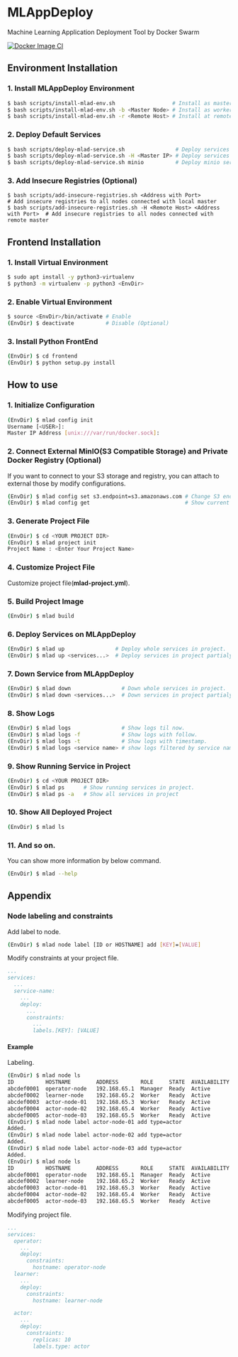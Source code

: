 # MLAppDeploy
Machine Learning Application Deployment Tool by Docker Swarm

[![Docker Image CI](https://github.com/onetop21/MLAppDeploy/actions/workflows/docker-image.yml/badge.svg)](https://github.com/onetop21/MLAppDeploy/actions/workflows/docker-image.yml)

## Environment Installation
### 1. Install MLAppDeploy Environment
``` bash
$ bash scripts/install-mlad-env.sh                  # Install as master node
$ bash scripts/install-mlad-env.sh -b <Master Node> # Install as worker node
$ bash scripts/install-mlad-env.sh -r <Remote Host> # Install at remote host
```
### 2. Deploy Default Services
``` bash
$ bash scripts/deploy-mlad-service.sh                # Deploy services to local master
$ bash scripts/deploy-mlad-service.sh -H <Master IP> # Deploy services to remote master
$ bash scripts/deploy-mlad-service.sh minio          # Deploy minio service only.
```
### 3. Add Insecure Registries (Optional)
```
$ bash scripts/add-insecure-registries.sh <Address with Port>                   # Add insecure registries to all nodes connected with local master
$ bash scripts/add-insecure-registries.sh -H <Remote Host> <Address with Port>  # Add insecure registries to all nodes connected with remote master
```
## Frontend Installation
### 1. Install Virtual Environment
``` bash
$ sudo apt install -y python3-virtualenv
$ python3 -m virtualenv -p python3 <EnvDir>
```
### 2. Enable Virtual Environment
``` bash
$ source <EnvDir>/bin/activate # Enable
(EnvDir) $ deactivate          # Disable (Optional)
```
### 3. Install Python FrontEnd
``` bash
(EnvDir) $ cd frontend
(EnvDir) $ python setup.py install
```

## How to use
### 1. Initialize Configuration
``` bash
(EnvDir) $ mlad config init
Username [<USER>]:
Master IP Address [unix:///var/run/docker.sock]:
```
### 2. Connect External MinIO(S3 Compatible Storage) and Private Docker Registry (Optional)
If you want to connect to your S3 storage and registry, you can attach to external those by modify configurations.
``` bash
(EnvDir) $ mlad config set s3.endpoint=s3.amazonaws.com # Change S3 endpoint
(EnvDir) $ mlad config get                              # Show current configuration
```
### 3. Generate Project File
``` bash
(EnvDir) $ cd <YOUR PROJECT DIR>
(EnvDir) $ mlad project init
Project Name : <Enter Your Project Name>
```
### 4. Customize Project File
Customize project file(**mlad-project.yml**).
### 5. Build Project Image
``` bash
(EnvDir) $ mlad build
```
### 6. Deploy Services on MLAppDeploy
``` bash
(EnvDir) $ mlad up                # Deploy whole services in project.
(EnvDir) $ mlad up <services...>  # Deploy services in project partialy.
```
### 7. Down Service from MLAppDeploy
``` bash
(EnvDir) $ mlad down                # Down whole services in project.
(EnvDir) $ mlad down <services...>  # Down services in project partialy.
```
### 8. Show Logs
``` bash
(EnvDir) $ mlad logs                # Show logs til now.
(EnvDir) $ mlad logs -f             # Show logs with follow.
(EnvDir) $ mlad logs -t             # Show logs with timestamp.
(EnvDir) $ mlad logs <service name> # show logs filtered by service name.
```
### 9. Show Running Service in Project
``` bash
(EnvDir) $ cd <YOUR PROJECT DIR>
(EnvDir) $ mlad ps      # Show running services in project.
(EnvDir) $ mlad ps -a   # Show all services in project
```
### 10. Show All Deployed Project
``` bash
(EnvDir) $ mlad ls
```
### 11. And so on.
You can show more information by below command.
``` bash
(EnvDir) $ mlad --help
```

## Appendix
### Node labeling and constraints
Add label to node.
```bash
(EnvDir) $ mlad node label [ID or HOSTNAME] add [KEY]=[VALUE]
```
Modify constraints at your project file.
```yaml
...
services:
  ...
  service-name:
    ...
    deploy:
      ...
      constraints:
        ...
        labels.[KEY]: [VALUE]
```

#### Example
Labeling.
```bash
(EnvDir) $ mlad node ls
ID          HOSTNAME        ADDRESS       ROLE     STATE  AVAILABILITY  ENGINE    LABELS
abcdef0001  operator-node   192.168.65.1  Manager  Ready  Active        19.03.13
abcdef0002  learner-node    192.168.65.2  Worker   Ready  Active        19.03.13
abcdef0003  actor-node-01   192.168.65.3  Worker   Ready  Active        19.03.13
abcdef0004  actor-node-02   192.168.65.4  Worker   Ready  Active        19.03.13
abcdef0005  actor-node-03   192.168.65.5  Worker   Ready  Active        19.03.13
(EnvDir) $ mlad node label actor-node-01 add type=actor
Added.
(EnvDir) $ mlad node label actor-node-02 add type=actor
Added.
(EnvDir) $ mlad node label actor-node-03 add type=actor
Added.
(EnvDir) $ mlad node ls
ID          HOSTNAME        ADDRESS       ROLE     STATE  AVAILABILITY  ENGINE    LABELS
abcdef0001  operator-node   192.168.65.1  Manager  Ready  Active        19.03.13
abcdef0002  learner-node    192.168.65.2  Worker   Ready  Active        19.03.13
abcdef0003  actor-node-01   192.168.65.3  Worker   Ready  Active        19.03.13  type=actor
abcdef0004  actor-node-02   192.168.65.4  Worker   Ready  Active        19.03.13  type=actor
abcdef0005  actor-node-03   192.168.65.5  Worker   Ready  Active        19.03.13  type=actor
```
Modifying project file.
```yaml
...
services:
  operator:
    ...
    deploy:
      constraints:
        hostname: operator-node
  learner:
    ...
    deploy:
      constraints:
        hostname: learner-node

  actor:
    ...
    deploy:
      constraints:
        replicas: 10
        labels.type: actor
```

